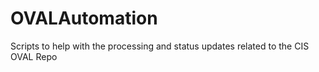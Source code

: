 # OVALAutomation
Scripts to help with the processing and status updates related to the CIS OVAL Repo
